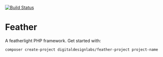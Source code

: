 [![Build Status](https://travis-ci.org/digitaldesignlabs/feather.svg?branch=master)](https://travis-ci.org/digitaldesignlabs/feather)

Feather
=======

A featherlight PHP framework. Get started with:

```bash
composer create-project digitaldesignlabs/feather-project project-name
```
